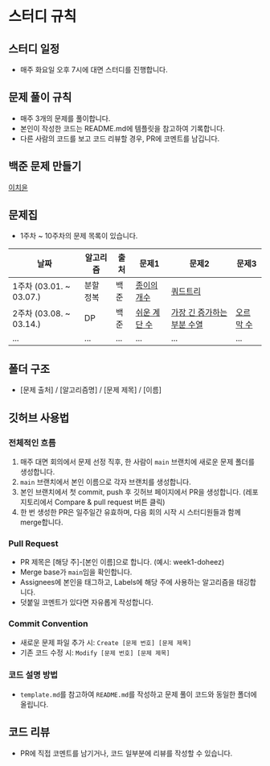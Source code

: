 # 스터디 규칙

## 스터디 일정
- 매주 화요일 오후 7시에 대면 스터디를 진행합니다.

## 문제 풀이 규칙
- 매주 3개의 문제를 풀이합니다.
- 본인이 작성한 코드는 README.md에 템플릿을 참고하여 기록합니다.
- 다른 사람의 코드를 보고 코드 리뷰할 경우, PR에 코멘트를 남깁니다.

## 백준 문제 만들기
[이치윤](http://www.acmicpc.net/workbook/view/18136)

## 문제집
- 1주차 ~ 10주차의 문제 목록이 있습니다.

| 날짜         | 알고리즘       | 출처 | 문제1                  | 문제2                             | 문제3                   |
|--------------|----------------|------|-----------------------|-----------------------------------|------------------------|
| 1주차 (03.01. ~ 03.07.) | 분할 정복 | 백준 | [종이의 개수](URL) | [쿼드트리](URL)                   |                        |
| 2주차 (03.08. ~ 03.14.) | DP           | 백준 | [쉬운 계단 수](URL) | [가장 긴 증가하는 부분 수열](URL) | [오르막 수](URL)        |
| ...          | ...            | ...  | ...                   | ...                               | ...                    |

## 폴더 구조
- [문제 출처] / [알고리즘명] / [문제 제목] / [이름]

## 깃허브 사용법

### 전체적인 흐름
1. 매주 대면 회의에서 문제 선정 직후, 한 사람이 `main` 브랜치에 새로운 문제 폴더를 생성합니다.
2. `main` 브랜치에서 본인 이름으로 각자 브랜치를 생성합니다.
3. 본인 브랜치에서 첫 commit, push 후 깃허브 페이지에서 PR을 생성합니다. (레포지토리에서 Compare & pull request 버튼 클릭)
4. 한 번 생성한 PR은 일주일간 유효하며, 다음 회의 시작 시 스터디원들과 함께 merge합니다.

### Pull Request
- PR 제목은 [해당 주]-[본인 이름]으로 합니다. (예시: week1-doheez)
- Merge base가 `main`임을 확인합니다.
- Assignees에 본인을 태그하고, Labels에 해당 주에 사용하는 알고리즘을 태깅합니다.
- 덧붙일 코멘트가 있다면 자유롭게 작성합니다.

### Commit Convention
- 새로운 문제 파일 추가 시: `Create [문제 번호] [문제 제목]`
- 기존 코드 수정 시: `Modify [문제 번호] [문제 제목]`

### 코드 설명 방법
- `template.md`를 참고하여 `README.md`를 작성하고 문제 풀이 코드와 동일한 폴더에 올립니다.

## 코드 리뷰
- PR에 직접 코멘트를 남기거나, 코드 일부분에 리뷰를 작성할 수 있습니다.
